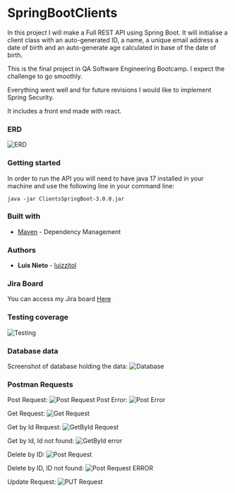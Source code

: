 # SpringBootClients

In this project I will make a Full REST API using Spring Boot.
It will initialise a client class with an auto-generated ID, a name, 
a unique email address a date of birth and an auto-generate age calculated in base of the date of birth.

This is the final project in QA Software Engineering Bootcamp. I expect the challenge to go smoothly.

Everything went well and for future revisions I would like to implement Spring Security.

It includes a front end made with react.


### ERD

![ERD](src/main/resources/pictures/ClientsERD.png)

### Getting started

In order to run the API you will need to have java 17 installed in your machine and use the following line in your command line:

```
java -jar ClientsSpringBoot-3.0.0.jar
```

### Built with

- [Maven](https://maven.apache.org/) - Dependency Management

### Authors

- **Luis Nieto** - [luizzitol](https://github.com/luizzitol/)

### Jira Board

You can access my Jira board [Here](https://luisn.atlassian.net/jira/software/projects/LUIS/boards/1/)

### Testing coverage

![Testing](src/main/resources/pictures/TestingCoverage.png)

### Database data
Screenshot of database holding the data:
![Database](src/main/resources/pictures/Database.png)

### Postman Requests

Post Request:
![Post Request](src/main/resources/pictures/Post.png)
Post Error:
![Post Error](src/main/resources/pictures/PostError.png)

Get Request:
![Get Request](src/main/resources/pictures/GetAll.png)

Get by Id Request:
![GetById Request](src/main/resources/pictures/getbyId.png)

Get by Id, Id not found:
![GetById error](src/main/resources/pictures/getbyIdError.png)

Delete by ID:
![Post Request](src/main/resources/pictures/Delete.png)

Delete by ID, ID not found:
![Post Request ERROR](src/main/resources/pictures/DeleteError.png)

Update Request:
![PUT Request](src/main/resources/pictures/Put.png)



